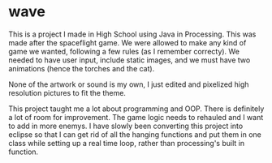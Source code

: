 # wave
This is a project I made in High School using Java in Processing. This was made after the spaceflight game. We were allowed to make any kind of game we wanted, following a few rules (as I remember correcty). 
We needed to have user input, include static images, and we must have two animations (hence the torches and the cat).

None of the artwork or sound is my own, I just edited and pixelized high resolution pictures to fit the theme.

This project taught me a lot about programming and OOP. There is definitely a lot of room for improvement. The game logic needs to rehauled and I want to add in more enemys.
I have slowly been converting this project into eclipse so that I can get rid of all the hanging functions and put them in one class while setting up a real time loop, rather than processing's built in function.

